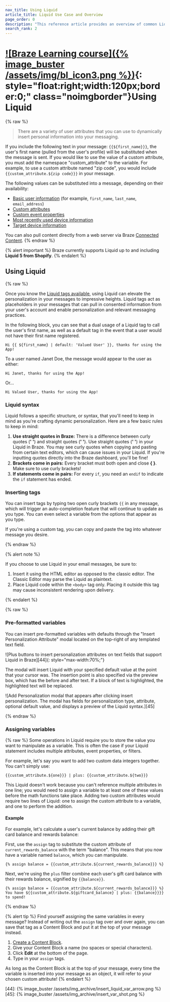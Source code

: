 ```yaml
---
nav_title: Using Liquid
article_title: Liquid Use Case and Overview
page_order: 0
description: "This reference article provides an overview of common Liquid use cases and how to include Liquid tags into your messaging."
search_rank: 2
---
```


# [![Braze Learning course]({% image_buster /assets/img/bl_icon3.png %})](https://learning.braze.com/path/dynamic-personalization-with-liquid){: style="float:right;width:120px;border:0;" class="noimgborder"}Using Liquid

{% raw %}

> There are a variety of user attributes that you can use to dynamically insert personal information into your messaging.

If you include the following text in your message: `{{${first_name}}}`, the user's first name (pulled from the user's profile) will be substituted when the message is sent. If you would like to use the value of a custom attribute, you must add the namespace "custom_attribute" to the variable. For example, to use a custom attribute named "zip code", you would include `{{custom_attribute.${zip code}}}` in your message.

The following values can be substituted into a message, depending on their availability:

- [Basic user information][1] (for example, `first_name`, `last_name`, `email_address`)
- [Custom attributes][2]
- [Custom event properties][11]
- [Most recently used device information][39]
- [Target device information][40]

You can also pull content directly from a web server via Braze [Connected Content][9].
{% endraw %}

{% alert important %}
Braze currently supports Liquid up to and including **Liquid 5 from Shopify**.
{% endalert %}

## Using Liquid

{% raw %}

Once you know the [Liquid tags available][1], using Liquid can elevate the personalization in your messages to impressive heights. Liquid tags act as placeholders in your messages that can pull in consented information from your user's account and enable personalization and relevant messaging practices.

In the following block, you can see that a dual usage of a Liquid tag to call the user's first name, as well as a default tag in the event that a user would not have their first name registered.

```liquid
Hi {{ ${first_name} | default: 'Valued User' }}, thanks for using the App!
```

To a user named Janet Doe, the message would appear to the user as either:

```
Hi Janet, thanks for using the App!
```

Or...

```
Hi Valued User, thanks for using the App!
```

### Liquid syntax

Liquid follows a specific structure, or syntax, that you'll need to keep in mind as you're crafting dynamic personalization. Here are a few basic rules to keep in mind:

1. **Use straight quotes in Braze:** There is a difference between curly quotes (**' '**) and straight quotes (**&#39; &#39;**). Use straight quotes (**&#39; &#39;**) in your Liquid in Braze. You may see curly quotes when copying and pasting from certain text editors, which can cause issues in your Liquid. If you're inputting quotes directly into the Braze dashboard, you'll be fine!
2. **Brackets come in pairs:** Every bracket must both open and close **{ }**. Make sure to use curly brackets!
3. **If statements come in pairs:** For every `if`, you need an `endif` to indicate the `if` statement has ended.

### Inserting tags

You can insert tags by typing two open curly brackets `{{` in any message, which will trigger an auto-completion feature that will continue to update as you type. You can even select a variable from the options that appear as you type.

If you're using a custom tag, you can copy and paste the tag into whatever message you desire.

{% endraw %}

{% alert note %}

If you choose to use Liquid in your email messages, be sure to:

1. Insert it using the HTML editor as opposed to the classic editor. The Classic Editor may parse the Liquid as plaintext.
2. Place Liquid code within the `<body>` tag only. Placing it outside this tag may cause inconsistent rendering upon delivery.

{% endalert %}

{% raw %}


### Pre-formatted variables

You can insert pre-formatted variables with defaults through the "Insert Personalization Attribute" modal located on the top-right of any templated text field.

![Plus buttons to insert personalization attributes on text fields that support Liquid in Braze][44]{: style="max-width:70%;"}

The modal will insert Liquid with your specified default value at the point that your cursor was. The insertion point is also specified via the preview box, which has the before and after text. If a block of text is highlighted, the highlighted text will be replaced.

![Add Personalization modal that appears after clicking insert personalization. The modal has fields for personalization type, attribute, optional default value, and displays a preview of the Liquid syntax.][45]

{% endraw %}

### Assigning variables

{% raw %}
Some operations in Liquid require you to store the value you want to manipulate as a variable. This is often the case if your Liquid statement includes multiple attributes, event properties, or filters.

For example, let's say you want to add two custom data integers together. You can't simply use:

```liquid
{{custom_attribute.${one}}} | plus: {{custom_attribute.${two}}}
```

This Liquid doesn't work because you can't reference multiple attributes in one line; you would need to assign a variable to at least one of these values before the math functions take place. Adding two custom attributes would require two lines of Liquid: one to assign the custom attribute to a variable, and one to perform the addition.

#### Example

For example, let's calculate a user's current balance by adding their gift card balance and rewards balance:

First, use the `assign` tag to substitute the custom attribute of `current_rewards_balance` with the term "balance". This means that you now have a variable named `balance`, which you can manipulate.

```liquid
{% assign balance = {{custom_attribute.${current_rewards_balance}}} %}
```

Next, we're using the `plus` filter combine each user's gift card balance with their rewards balance, signified by `{{balance}}`.

```liquid
{% assign balance = {{custom_attribute.${current_rewards_balance}}} %}
You have ${{custom_attribute.${giftcard_balance} | plus: {{balance}}}} to spend!
```
{% endraw %}

{% alert tip %}
Find yourself assigning the same variables in every message? Instead of writing out the `assign` tag over and over again, you can save that tag as a Content Block and put it at the top of your message instead.

1. [Create a Content Block]({{site.baseurl}}/user_guide/engagement_tools/templates_and_media/content_blocks/#create-a-content-block).
2. Give your Content Block a name (no spaces or special characters).
3. Click **Edit** at the bottom of the page.
4. Type in your `assign` tags.

As long as the Content Block is at the top of your message, every time the variable is inserted into your message as an object, it will refer to your chosen custom attribute!
{% endalert %}

[1]: {{site.baseurl}}/user_guide/personalization_and_dynamic_content/liquid/supported_personalization_tags/
[2]: {{site.baseurl}}/user_guide/data_and_analytics/custom_data/custom_attributes/
[9]: {{site.baseurl}}/user_guide/personalization_and_dynamic_content/connected_content/about_connected_content/
[11]: {{site.baseurl}}/user_guide/data_and_analytics/custom_data/custom_events/
[39]: {{site.baseurl}}/user_guide/personalization_and_dynamic_content/liquid/supported_personalization_tags/#most-recently-used-device-information
[40]: {{site.baseurl}}/user_guide/personalization_and_dynamic_content/liquid/supported_personalization_tags/#targeted-device-information
[44]: {% image_buster /assets/img_archive/insert_liquid_var_arrow.png %}
[45]: {% image_buster /assets/img_archive/insert_var_shot.png %}
